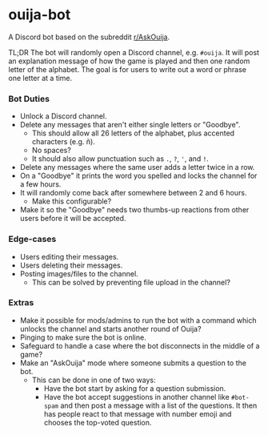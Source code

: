 # ouija-bot
A Discord bot based on the subreddit [r/AskOuija](https://www.reddit.com/r/AskOuija/).

TL;DR The bot will randomly open a Discord channel, e.g. `#ouija`. It will post an explanation message of how the game is played and then one random letter of the alphabet. The goal is for users to write out a word or phrase one letter at a time.

### Bot Duties

- Unlock a Discord channel.
- Delete any messages that aren't either single letters or "Goodbye".
  - This should allow all 26 letters of the alphabet, plus accented characters (e.g. ñ).
  - No spaces?
  - It should also allow punctuation such as `.`, `?`, `'`, and `!`.
- Delete any messages where the same user adds a letter twice in a row.
- On a "Goodbye" it prints the word you spelled and locks the channel for a few hours.
- It will randomly come back after somewhere between 2 and 6 hours.
  - Make this configurable?
- Make it so the "Goodbye" needs two thumbs-up reactions from other users before it will be accepted.

### Edge-cases

- Users editing their messages.
- Users deleting their messages.
- Posting images/files to the channel.
  - This can be solved by preventing file upload in the channel?

### Extras

- Make it possible for mods/admins to run the bot with a command which unlocks the channel and starts another round of Ouija?
- Pinging to make sure the bot is online.
- Safeguard to handle a case where the bot disconnects in the middle of a game?
- Make an "AskOuija" mode where someone submits a question to the bot.
  - This can be done in one of two ways:
    - Have the bot start by asking for a question submission.
    - Have the bot accept suggestions in another channel like `#bot-spam` and then post a message with a list of the questions. It then has people react to that message with number emoji and chooses the top-voted question.
